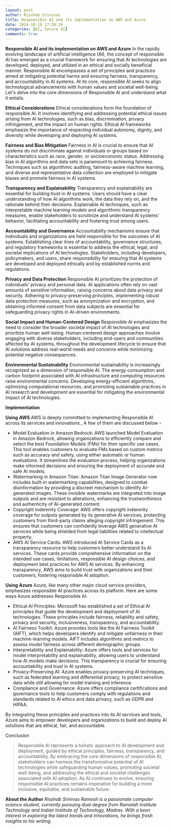 ```yaml
---
layout: post
author: Risshab Srinivas
title: Responsible AI and its implementation on AWS and Azure
date: 2024-10-18 17:20:19
categories: [AI, Secure AI]
comments: true
---
```

**Responsible AI and its implementation on AWS and Azure**
In the rapidly evolving landscape of artificial intelligence (AI), the concept of responsible AI has emerged as a crucial framework for ensuring that AI technologies are developed, deployed, and utilized in an ethical and socially beneficial manner. Responsible AI encompasses a set of principles and practices aimed at mitigating potential harms and ensuring fairness, transparency, and accountability in AI systems. At its core, responsible AI seeks to align technological advancements with human values and societal well-being.  Let's delve into the core dimensions of Responsible AI and understand what it entails.

**Ethical Considerations**
Ethical considerations form the foundation of responsible AI. It involves identifying and addressing potential ethical issues arising from AI technologies, such as bias, discrimination, privacy infringement, and the impact on human rights. Ethical AI frameworks emphasize the importance of respecting individual autonomy, dignity, and diversity while developing and deploying AI systems.
 
**Fairness and Bias Mitigation**
Fairness in AI is crucial to ensure that AI systems do not discriminate against individuals or groups based on characteristics such as race, gender, or socioeconomic status. Addressing bias in AI algorithms and data sets is paramount to achieving fairness. Techniques such as algorithmic auditing, fairness-aware machine learning, and diverse and representative data collection are employed to mitigate biases and promote fairness in AI systems.
 
**Transparency and Explainability**
Transparency and explainability are essential for building trust in AI systems. Users should have a clear understanding of how AI algorithms work, the data they rely on, and the rationale behind their decisions. Explainable AI techniques, such as interpretable machine learning models and algorithmic transparency measures, enable stakeholders to scrutinize and understand AI systems' behavior, facilitating accountability and fostering trust among users.
 
**Accountability and Governance**
Accountability mechanisms ensure that individuals and organizations are held responsible for the outcomes of AI systems. Establishing clear lines of accountability, governance structures, and regulatory frameworks is essential to address the ethical, legal, and societal implications of AI technologies. Stakeholders, including developers, policymakers, and users, share responsibility for ensuring that AI systems are developed and deployed ethically and by established norms and regulations.
 
**Privacy and Data Protection**
Responsible AI prioritizes the protection of individuals' privacy and personal data. AI applications often rely on vast amounts of sensitive information, raising concerns about data privacy and security. Adhering to privacy-preserving principles, implementing robust data protection measures, such as anonymization and encryption, and obtaining informed consent from data subjects are essential for safeguarding privacy rights in AI-driven environments.
 
**Social Impact and Human-Centered Design**
Responsible AI emphasizes the need to consider the broader societal impact of AI technologies and prioritize human well-being. Human-centered design approaches involve engaging with diverse stakeholders, including end-users and communities affected by AI systems, throughout the development lifecycle to ensure that AI solutions address real-world needs and concerns while minimizing potential negative consequences.
 
**Environmental Sustainability**
Environmental sustainability is increasingly recognized as a dimension of responsible AI. The energy consumption and carbon footprint associated with AI infrastructure and computing resources raise environmental concerns. Developing energy-efficient algorithms, optimizing computational resources, and promoting sustainable practices in AI research and development are essential for mitigating the environmental impact of AI technologies.
 
 
**Implementation**

**Using AWS**
AWS is deeply committed to implementing Responsible AI across its services and innovations., A few of them are discussed below - 
- Model Evaluation in Amazon Bedrock: AWS launched Model Evaluation in Amazon Bedrock, allowing organizations to efficiently compare and select the best Foundation Models (FMs) for their specific use cases. This tool enables customers to evaluate FMs based on custom metrics such as accuracy and safety, using either automatic or human evaluations. It streamlines the evaluation process, helping organizations make informed decisions and ensuring the deployment of accurate and safe AI models.
- Watermarking in Amazon Titan: Amazon Titan Image Generator now includes built-in watermarking capabilities, designed to combat disinformation by providing a discreet mechanism to identify AI-generated images. These invisible watermarks are integrated into image outputs and are resistant to alterations, enhancing the trustworthiness and authenticity of AI-generated content.
- Copyright Indemnity Coverage: AWS offers copyright indemnity coverage for outputs generated by its generative AI services, protecting customers from third-party claims alleging copyright infringement. This ensures that customers can confidently leverage AWS generative AI services while being shielded from legal liabilities related to intellectual property.
- AWS AI Service Cards: AWS introduced AI Service Cards as a transparency resource to help customers better understand its AI services. These cards provide comprehensive information on the intended use cases, limitations, responsible AI design choices, and deployment best practices for AWS AI services. By enhancing transparency, AWS aims to build trust with organizations and their customers, fostering responsible AI adoption.

**Using Azure**
Azure, like many other major cloud service providers, emphasizes responsible AI practices across its platform. Here are some ways Azure addresses Responsible AI:

 - Ethical AI Principles: Microsoft has established a set of Ethical AI principles that guide the development and deployment of AI technologies. These principles include fairness, reliability and safety, privacy and security, inclusiveness, transparency, and accountability.
 - AI Fairness Toolkit: Azure provides tools like the AI Fairness Toolkit (AIFT), which helps developers identify and mitigate unfairness in their machine-learning models. AIFT includes algorithms and metrics to assess model fairness across different demographic groups.
 - Interpretability and Explainability: Azure offers tools and services for model interpretability and explainability, allowing users to understand how AI models make decisions. This transparency is crucial for ensuring accountability and trust in AI systems.
- Privacy-Preserving AI: Azure enables privacy-preserving AI techniques, such as federated learning and differential privacy, to protect sensitive data while still allowing for model training and inference.
 - Compliance and Governance: Azure offers compliance certifications and governance tools to help customers comply with regulations and standards related to AI ethics and data privacy, such as GDPR and HIPAA.

By integrating these principles and practices into its AI services and tools, Azure aims to empower developers and organizations to build and deploy AI solutions that are ethical, fair, and accountable.
 
Conclusion

>Responsible AI represents a holistic approach to AI development and deployment, guided by ethical principles, fairness, transparency, and accountability. By embracing the core dimensions of responsible AI, stakeholders can harness the transformative potential of AI technologies while safeguarding human values, promoting societal well-being, and addressing the ethical and societal challenges associated with AI adoption. As AI continues to evolve, ensuring responsible AI practices remains imperative for building a more inclusive, equitable, and sustainable future.

**About the Author**
*Risshab Srinivas Ramesh is a passionate computer science student, currently pursuing dual degree from Ramaiah Institute Technology and Indian Institute of Technology, Madras. With a keen interest in exploring the latest trends and innovations, he brings fresh insights to his writing.*

